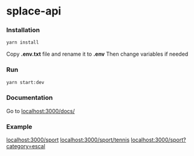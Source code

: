 # splace-api
### Installation
```sh
yarn install
```
Copy **.env.txt** file and rename it to **.env**
Then change variables if needed

### Run 
```sh
yarn start:dev
```

### Documentation
Go to [localhost:3000/docs/](https://localhost:3000/docs/)

### Example
[localhost:3000/sport](https://localhost:3000/sport)
[localhost:3000/sport/tennis](https://localhost:3000/sport/tennis)
[localhost:3000/sport?category=escal](https://localhost:3000/sport?category=escal)